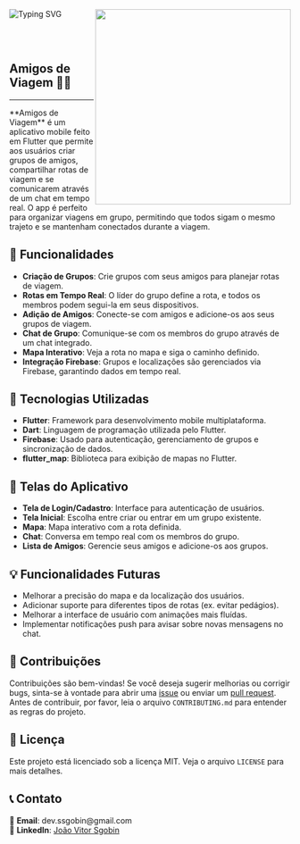<div>
  <img src="https://readme-typing-svg.demolab.com?font=Fira+Code&pause=1000&width=435&lines=Bem-vindo(a)!;Este+é+o+projeto+Amigos+de+Viagem;Organize+sua+viagem+com+amigos;Divirta-se+e+viaje+mais!" alt="Typing SVG" />
  <img src="https://64.media.tumblr.com/55f57e7f662f882d127784a453d107ca/tumblr_msghlxjj0p1qbu2bao1_400.gif" width="350px" align="right"/>
</div>

<br><br>

<h2 align="left">Amigos de Viagem 🚗💬</h2>
<hr>

<p align="left">
  **Amigos de Viagem** é um aplicativo mobile feito em Flutter que permite aos usuários criar grupos de amigos, compartilhar rotas de viagem e se comunicarem através de um chat em tempo real. O app é perfeito para organizar viagens em grupo, permitindo que todos sigam o mesmo trajeto e se mantenham conectados durante a viagem.
</p>

<h2 align="left">🎯 Funcionalidades</h2>
<ul>
  <li><strong>Criação de Grupos</strong>: Crie grupos com seus amigos para planejar rotas de viagem.</li>
  <li><strong>Rotas em Tempo Real</strong>: O líder do grupo define a rota, e todos os membros podem segui-la em seus dispositivos.</li>
  <li><strong>Adição de Amigos</strong>: Conecte-se com amigos e adicione-os aos seus grupos de viagem.</li>
  <li><strong>Chat de Grupo</strong>: Comunique-se com os membros do grupo através de um chat integrado.</li>
  <li><strong>Mapa Interativo</strong>: Veja a rota no mapa e siga o caminho definido.</li>
  <li><strong>Integração Firebase</strong>: Grupos e localizações são gerenciados via Firebase, garantindo dados em tempo real.</li>
</ul>

<h2 align="left">🚀 Tecnologias Utilizadas</h2>
<ul>
  <li><strong>Flutter</strong>: Framework para desenvolvimento mobile multiplataforma.</li>
  <li><strong>Dart</strong>: Linguagem de programação utilizada pelo Flutter.</li>
  <li><strong>Firebase</strong>: Usado para autenticação, gerenciamento de grupos e sincronização de dados.</li>
  <li><strong>flutter_map</strong>: Biblioteca para exibição de mapas no Flutter.</li>
</ul>

<h2 align="left">📲 Telas do Aplicativo</h2>
<ul>
  <li><strong>Tela de Login/Cadastro</strong>: Interface para autenticação de usuários.</li>
  <li><strong>Tela Inicial</strong>: Escolha entre criar ou entrar em um grupo existente.</li>
  <li><strong>Mapa</strong>: Mapa interativo com a rota definida.</li>
  <li><strong>Chat</strong>: Conversa em tempo real com os membros do grupo.</li>
  <li><strong>Lista de Amigos</strong>: Gerencie seus amigos e adicione-os aos grupos.</li>
</ul>

<h2 align="left">💡 Funcionalidades Futuras</h2>
<ul>
  <li>Melhorar a precisão do mapa e da localização dos usuários.</li>
  <li>Adicionar suporte para diferentes tipos de rotas (ex. evitar pedágios).</li>
  <li>Melhorar a interface de usuário com animações mais fluídas.</li>
  <li>Implementar notificações push para avisar sobre novas mensagens no chat.</li>
</ul>

<h2 align="left">🤝 Contribuições</h2>
<p align="left">
  Contribuições são bem-vindas! Se você deseja sugerir melhorias ou corrigir bugs, sinta-se à vontade para abrir uma <a href="https://github.com/seu-usuario/amigos-de-viagem/issues" target="_blank">issue</a> ou enviar um <a href="https://github.com/seu-usuario/amigos-de-viagem/pulls" target="_blank">pull request</a>. Antes de contribuir, por favor, leia o arquivo <code>CONTRIBUTING.md</code> para entender as regras do projeto.
</p>

<h2 align="left">📝 Licença</h2>
<p align="left">
  Este projeto está licenciado sob a licença MIT. Veja o arquivo <code>LICENSE</code> para mais detalhes.
</p>

<h2 align="left">📞 Contato</h2>
<p>
  📧 <strong>Email</strong>: dev.ssgobin@gmail.com<br>
  🔗 <strong>LinkedIn</strong>: <a href="https://www.linkedin.com/in/jo%C3%A3o-vitor-sgobin-4a4556211/" target="_blank">João Vitor Sgobin</a>
</p>

